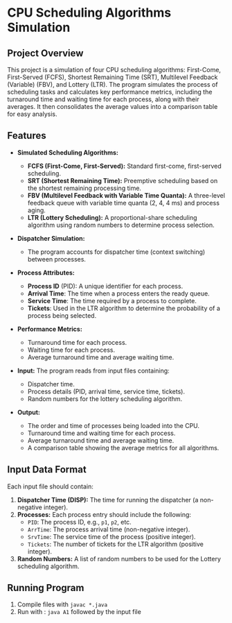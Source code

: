 # CPU Scheduling Algorithms Simulation

## Project Overview
This project is a simulation of four CPU scheduling algorithms: First-Come, First-Served (FCFS), Shortest Remaining Time (SRT), Multilevel Feedback (Variable) (FBV), and Lottery (LTR). The program simulates the process of scheduling tasks and calculates key performance metrics, including the turnaround time and waiting time for each process, along with their averages. It then consolidates the average values into a comparison table for easy analysis.

## Features
- **Simulated Scheduling Algorithms:**
  - **FCFS (First-Come, First-Served):** Standard first-come, first-served scheduling.
  - **SRT (Shortest Remaining Time):** Preemptive scheduling based on the shortest remaining processing time.
  - **FBV (Multilevel Feedback with Variable Time Quanta):** A three-level feedback queue with variable time quanta (2, 4, 4 ms) and process aging.
  - **LTR (Lottery Scheduling):** A proportional-share scheduling algorithm using random numbers to determine process selection.

- **Dispatcher Simulation:** 
  - The program accounts for dispatcher time (context switching) between processes.

- **Process Attributes:**
  - **Process ID** (PID): A unique identifier for each process.
  - **Arrival Time**: The time when a process enters the ready queue.
  - **Service Time**: The time required by a process to complete.
  - **Tickets**: Used in the LTR algorithm to determine the probability of a process being selected.

- **Performance Metrics:**
  - Turnaround time for each process.
  - Waiting time for each process.
  - Average turnaround time and average waiting time.

- **Input:** The program reads from input files containing:
  - Dispatcher time.
  - Process details (PID, arrival time, service time, tickets).
  - Random numbers for the lottery scheduling algorithm.

- **Output:** 
  - The order and time of processes being loaded into the CPU.
  - Turnaround time and waiting time for each process.
  - Average turnaround time and average waiting time.
  - A comparison table showing the average metrics for all algorithms.

## Input Data Format
Each input file should contain:
1. **Dispatcher Time (DISP):** The time for running the dispatcher (a non-negative integer).
2. **Processes:** Each process entry should include the following:
   - `PID`: The process ID, e.g., `p1`, `p2`, etc.
   - `ArrTime`: The process arrival time (non-negative integer).
   - `SrvTime`: The service time of the process (positive integer).
   - `Tickets`: The number of tickets for the LTR algorithm (positive integer).
3. **Random Numbers:** A list of random numbers to be used for the Lottery scheduling algorithm.
   
## Running Program
1. Compile files with `javac *.java`
2. Run with : `java A1` followed by the input file
